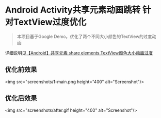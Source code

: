 
Android Activity共享元素动画跳转 针对TextView过度优化
===================================

> 本项目基于Google Demo，优化了两个不同大小颜色的TextView的过度动画

详细说明见[【Android】共享元素 share elements TextView颜色大小动画过度](https://blog.csdn.net/qq_40313347/article/details/123384872)

## 优化前效果
<img src="screenshots/1-main.png height="400" alt="Screenshot"/>

## 优化后效果
<img src="screenshots/after.gif height="400" alt="Screenshot"/>
